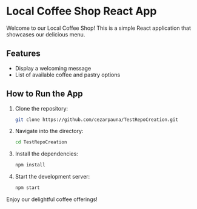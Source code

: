 # Local Coffee Shop React App

Welcome to our Local Coffee Shop! This is a simple React application that showcases our delicious menu.

## Features
- Display a welcoming message
- List of available coffee and pastry options

## How to Run the App
1. Clone the repository:
   ```bash
   git clone https://github.com/cezarpauna/TestRepoCreation.git
   ```
2. Navigate into the directory:
   ```bash
   cd TestRepoCreation
   ```
3. Install the dependencies:
   ```bash
   npm install
   ```
4. Start the development server:
   ```bash
   npm start
   ```

Enjoy our delightful coffee offerings!